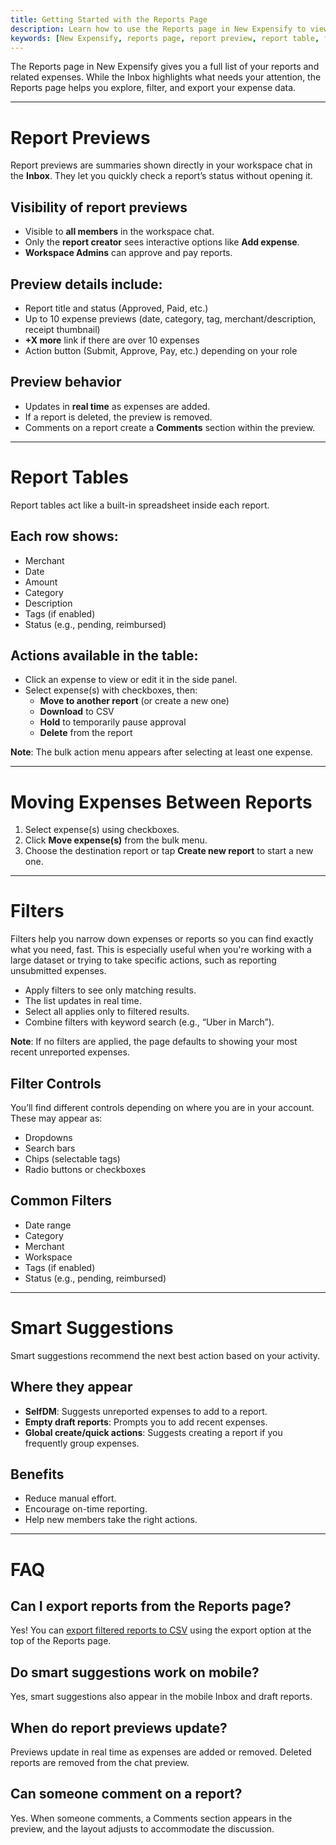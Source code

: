 ```yaml
---
title: Getting Started with the Reports Page
description: Learn how to use the Reports page in New Expensify to view, filter, and manage your expense data using report previews, tables, filters, and smart suggestions.
keywords: [New Expensify, reports page, report preview, report table, filters, smart suggestions, expense management, add expenses, bulk actions, date range, search, expenses missing, reports navigation]
---
```


The Reports page in New Expensify gives you a full list of your reports and related expenses. While the Inbox highlights what needs your attention, the Reports page helps you explore, filter, and export your expense data.

---

# Report Previews

Report previews are summaries shown directly in your workspace chat in the **Inbox**. They let you quickly check a report’s status without opening it.

## Visibility of report previews
  - Visible to **all members** in the workspace chat.
  - Only the **report creator** sees interactive options like **Add expense**.
  - **Workspace Admins** can approve and pay reports.

## Preview details include:
  - Report title and status (Approved, Paid, etc.)
  - Up to 10 expense previews (date, category, tag, merchant/description, receipt thumbnail)
  - **+X more** link if there are over 10 expenses
  - Action button (Submit, Approve, Pay, etc.) depending on your role

## Preview behavior
  - Updates in **real time** as expenses are added.
  - If a report is deleted, the preview is removed.
  - Comments on a report create a **Comments** section within the preview.

---

# Report Tables

Report tables act like a built-in spreadsheet inside each report.

## Each row shows:
  - Merchant
  - Date
  - Amount
  - Category
  - Description
  - Tags (if enabled)
  - Status (e.g., pending, reimbursed)

## Actions available in the table:
  - Click an expense to view or edit it in the side panel.
  - Select expense(s) with checkboxes, then:
    - **Move to another report** (or create a new one)
    - **Download** to CSV
    - **Hold** to temporarily pause approval
    - **Delete** from the report

**Note**: The bulk action menu appears after selecting at least one expense.

---

# Moving Expenses Between Reports

1. Select expense(s) using checkboxes.
2. Click **Move expense(s)** from the bulk menu.
3. Choose the destination report or tap **Create new report** to start a new one.

---

# Filters

Filters help you narrow down expenses or reports so you can find exactly what you need, fast. This is especially useful when you're working with a large dataset or trying to take specific actions, such as reporting unsubmitted expenses.

  - Apply filters to see only matching results.
  - The list updates in real time.
  - Select all applies only to filtered results.
  - Combine filters with keyword search (e.g., “Uber in March”).

**Note**: If no filters are applied, the page defaults to showing your most recent unreported expenses.

## Filter Controls

You’ll find different controls depending on where you are in your account. These may appear as:

  - Dropdowns
  - Search bars
  - Chips (selectable tags)
  - Radio buttons or checkboxes

## Common Filters

  - Date range
  - Category
  - Merchant
  - Workspace
  - Tags (if enabled)
  - Status (e.g., pending, reimbursed)

---

# Smart Suggestions

Smart suggestions recommend the next best action based on your activity.

## Where they appear

  - **SelfDM**: Suggests unreported expenses to add to a report.
  - **Empty draft reports**: Prompts you to add recent expenses.
  - **Global create/quick actions**: Suggests creating a report if you frequently group expenses.

## Benefits

  - Reduce manual effort.
  - Encourage on-time reporting.
  - Help new members take the right actions.

---

# FAQ

## Can I export reports from the Reports page?
Yes! You can [export filtered reports to CSV](https://help.expensify.com/articles/new-expensify/reports-and-expenses/Search-and-Download-Expenses) using the export option at the top of the Reports page.

## Do smart suggestions work on mobile?
Yes, smart suggestions also appear in the mobile Inbox and draft reports.

## When do report previews update?
Previews update in real time as expenses are added or removed. Deleted reports are removed from the chat preview.

## Can someone comment on a report?
Yes. When someone comments, a Comments section appears in the preview, and the layout adjusts to accommodate the discussion.
